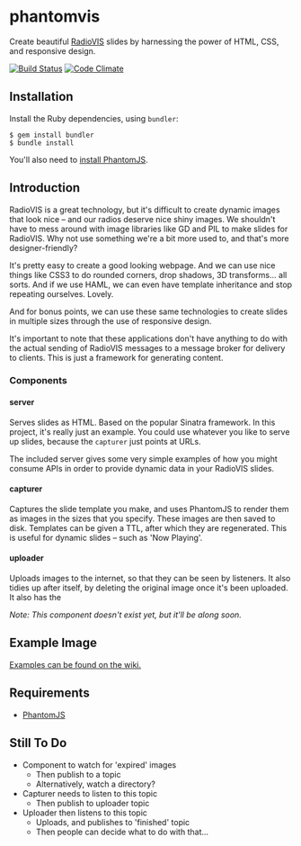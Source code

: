 # phantomvis

Create beautiful [RadioVIS][radiodns] slides by harnessing the power of HTML, CSS, and responsive design.

[![Build Status](https://travis-ci.org/samstarling/phantomvis.png?branch=master)](https://travis-ci.org/samstarling/phantomvis) [![Code Climate](https://codeclimate.com/github/samstarling/phantomvis.png)](https://codeclimate.com/github/samstarling/phantomvis)

## Installation

Install the Ruby dependencies, using `bundler`:

    $ gem install bundler
    $ bundle install

You'll also need to [install PhantomJS][phantom].

## Introduction

RadioVIS is a great technology, but it's difficult to create dynamic images that look nice – and our radios deserve nice shiny images. We shouldn't have to mess around with image libraries like GD and PIL to make slides for RadioVIS. Why not use something we're a bit more used to, and that's more designer-friendly?

It's pretty easy to create a good looking webpage. And we can use nice things like CSS3 to do rounded corners, drop shadows, 3D transforms... all sorts. And if we use HAML, we can even have template inheritance and stop repeating ourselves. Lovely.

And for bonus points, we can use these same technologies to create slides in multiple sizes through the use of responsive design.

It's important to note that these applications don't have anything to do with the actual sending of RadioVIS messages to a message broker for delivery to clients. This is just a framework for generating content.

### Components

#### server

Serves slides as HTML. Based on the popular Sinatra framework. In this project, it's really just an example. You could use whatever you like to serve up slides, because the `capturer` just points at URLs.

The included server gives some very simple examples of how you might
consume APIs in order to provide dynamic data in your RadioVIS slides.

#### capturer

Captures the slide template you make, and uses PhantomJS to render them as 
images in the sizes that you specify. These images are then saved to disk.
Templates can be given a TTL, after which they are regenerated. This is
useful for dynamic slides – such as 'Now Playing'.

#### uploader

Uploads images to the internet, so that they can be seen by
listeners. It also tidies up after itself, by deleting the original image
once it's been uploaded. It also has the

*Note: This component doesn't exist yet, but it'll be along soon.*

## Example Image

[Examples can be found on the wiki.][examples]

## Requirements

* [PhantomJS][phantom]

## Still To Do

* Component to watch for 'expired' images
  * Then publish to a topic
  * Alternatively, watch a directory?
* Capturer needs to listen to this topic
  * Then publish to uploader topic
* Uploader then listens to this topic
  * Uploads, and publishes to 'finished' topic
  * Then people can decide what to do with that...

[radiodns]: http://radiodns.org/documentation/
[examples]: https://github.com/samstarling/phantomvis/wiki/Slide-Examples
[phantom-dl]: http://phantomjs.org/download.html
[phantom]: http://phantomjs.org/
